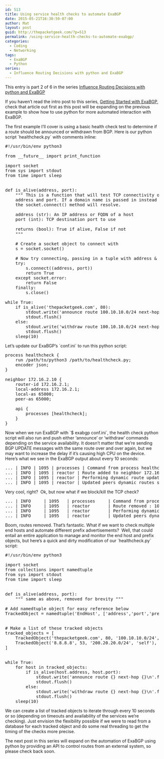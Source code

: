 ```yaml
---
id: 513
title: Using service health checks to automate ExaBGP
date: 2015-05-21T16:30:59-07:00
author: Mat
layout: post
guid: http://thepacketgeek.com/?p=513
permalink: /using-service-health-checks-to-automate-exabgp/
categories:
  - Coding
  - Networking
tags:
  - ExaBGP
  - Python
series:
  - Influence Routing Decisions with python and ExaBGP
---
```

<div class="seriesmeta">
  This entry is part 2 of 6 in the series <a href="https://thepacketgeek.com/series/influence-routing-decisions-with-python-and-exabgp/" class="series-26" title="Influence Routing Decisions with python and ExaBGP">Influence Routing Decisions with python and ExaBGP</a>
</div>

If you haven&#8217;t read the intro post to this series, <a href="//thepacketgeek.com/influence-routing-decisions-with-python-and-exabgp/" target="_blank">Getting Started with ExaBGP</a>, check that article out first as this post will be expanding on the previous example to show how to use python for more automated interaction with ExaBGP.

The first example I&#8217;ll cover is using a basic health check test to determine if a route should be announced or withdrawn from BGP. Here is our python script \`healthcheck.py\` with comments inline:

<pre class="lang:default decode:true" title="healthcheck.py">#!/usr/bin/env python3

from __future__ import print_function

import socket
from sys import stdout
from time import sleep


def is_alive(address, port):
    """ This is a function that will test TCP connectivity of a given
    address and port. If a domain name is passed in instead of an address,
    the socket.connect() method will resolve.
 
    address (str): An IP address or FQDN of a host
    port (int): TCP destination port to use
 
    returns (bool): True if alive, False if not
    """
 
    # Create a socket object to connect with
    s = socket.socket()
    
    # Now try connecting, passing in a tuple with address & port
    try:
        s.connect((address, port))
        return True
    except socket.error:
        return False
    finally:
        s.close()

while True:
    if is_alive('thepacketgeek.com', 80):
        stdout.write('announce route 100.10.10.0/24 next-hop self' + '\n')
        stdout.flush()
    else:
        stdout.write('withdraw route 100.10.10.0/24 next-hop self' + '\n')
        stdout.flush()
    sleep(10)
</pre>

<!--more-->

Let&#8217;s update our ExaBGP&#8217;s \`conf.ini\` to run this python script:

<pre class="lang:default highlight:0 decode:true" title="conf.ini">process healthcheck {
    run /path/to/python3 /path/to/healthcheck.py;
    encoder json;
}

neighbor 172.16.2.10 {
    router-id 172.16.2.1;
    local-address 172.16.2.1;
    local-as 65000;
    peer-as 65000;

    api {
        processes [healthcheck];
    }
}
</pre>

Now when we run ExaBGP with \`$ exabgp conf.ini\`, the health check python script will also run and push either &#8216;announce&#8217; or &#8216;withdraw&#8217; commands depending on the service availability. It doesn&#8217;t matter that we&#8217;re sending BGP UPDATE messages with&nbsp;the same route&nbsp;over and over again, but we may want to increase the delay if it&#8217;s causing high CPU on the device. Here&#8217;s what we see in the ExaBGP output about every 10 seconds:

<pre class="theme:dark-terminal lang:default highlight:0 decode:true">... | INFO | 1095 | processes | Command from process healthcheck : announce route 100.10.10.0/24 next-hop self
... | INFO | 1095 | reactor | Route added to neighbor 172.16.2.128 local-ip 172.16.2.1 local-as 65000 peer-as 65000 router-id 172.16.2.1 family-allowed in-open : 100.10.10.0/24 next-hop 172.16.2.1
... | INFO | 1095 | reactor | Performing dynamic route update
... | INFO | 1095 | reactor | Updated peers dynamic routes successfully</pre>

Very cool, right? &nbsp;Ok, but now what if we block/kill the TCP check?

<pre class="theme:dark-terminal lang:default highlight:0 decode:true ">... | INFO     | 1095   | processes     | Command from process healthcheck : withdraw route 100.10.10.0/24 next-hop self
... | INFO     | 1095   | reactor       | Route removed : 100.10.10.0/24 next-hop 172.16.2.1
... | INFO     | 1095   | reactor       | Performing dynamic route update
... | INFO     | 1095   | reactor       | Updated peers dynamic routes successfully</pre>

Boom, routes removed. That&#8217;s fantastic. What if we want to check multiple end hosts and automate different prefix advertisements? &nbsp;Well, that could entail an entire application to manage and monitor the end host and prefix objects, but here&#8217;s a quick and dirty modification of our \`healthcheck.py\` script:

<pre class="lang:default decode:true " title="healthcheck.py">#!/usr/bin/env python3

import socket
from collections import namedtuple
from sys import stdout
from time import sleep

 
def is_alive(address, port):
    """ same as above, removed for brevity """

# Add namedtuple object for easy reference below
TrackedObject = namedtuple('EndHost', ['address','port','prefix', 'nexthop'])


# Make a list of these tracked objects
tracked_objects = [
    TrackedObject('thepacketgeek.com', 80, '100.10.10.0/24', 'self'),
    TrackedObject('8.8.8.8', 53, '200.20.20.0/24', 'self'),
]


while True:
    for host in tracked_objects:
        if is_alive(host.address, host.port):
            stdout.write('announce route {} next-hop {}\n'.format(host.prefix, host.nexthop))
            stdout.flush()
        else:
            stdout.write('withdraw route {} next-hop {}\n'.format(host.prefix, host.nexthop))
            stdout.flush()
    sleep(10)
</pre>

We can create a list of tracked objects to iterate through every 10 seconds or so (depending on timeouts and availability of the services we&#8217;re checking). Just envision the flexibility possible&nbsp;if we were to read from a database for each tracked object and do some real threading to get the timing of the checks more precise.

The next post in this series will expand on the automation of ExaBGP using python by providing an API to control routes from an external system, so please check back soon.